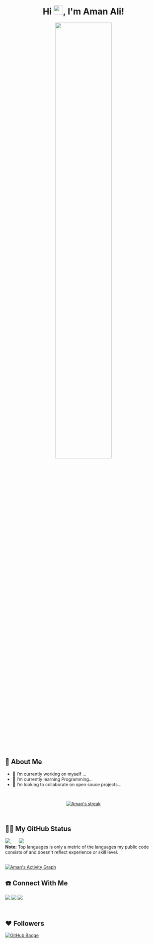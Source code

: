 <h1 align="center">Hi <img src="https://raw.githubusercontent.com/MartinHeinz/MartinHeinz/master/wave.gif" width="30px">, I'm Aman Ali!</h1>
<p align="center">
<a href="#"><img align="center" width="60%" src="https://github.com/huntgamer/Assets/blob/main/4498903.jpg"/></a>
</p>

## 🚀 About Me
- 🔭 I’m currently working on myself ...
- 🌱 I’m currently learning Programming...
- 👯 I’m looking to collaborate on open souce projects...
<br/>

<p align="center">
    <a href="https://github.com/Aman-8955/github-readme-streak-stats">
        <img alt="Aman's streak" src="https://github-readme-streak-stats.herokuapp.com/?user=Aman-8955&hide_border=false&stroke=0000&ring=1F82DD&fire=1F82DD&border=1F82DD&currStreakLabel=1F82DD"/>
    </a>
</p>
<br>

## 🧑‍💻 My GitHub Status

<p align="left">
    <a href="https://github.com/Aman-8955/github-readme-stats">
<img src="https://github-readme-stats.vercel.app/api?username=Aman-8955&count_private=true&show_icons=true&hide_rank=false">
    </a>
    &nbsp;    &nbsp;    &nbsp;
    <a href="https://github.com/Aman-8955/github-readme-stats">
        <img src="https://github-readme-stats.vercel.app/api/top-langs/?username=Aman-8955&langs_count=8"/>
    </a>
    <br>
    <b>Note:</b> Top languages is only a metric of the languages my public code consists of and doesn't reflect experience or skill level.


<br/>
<br/>

<a href="https://github.com/Aman-8955/github-readme-activity-graph"><img alt="Aman's Activity Graph" src="https://activity-graph.herokuapp.com/graph?username=Aman-8955&bg_color=white&color=1779d4&line=1779d4&point=FFFFFF&hide_border=false" /></a>
 </p>
 
 
## ☎️ Connect With Me
<p align="left">

<a href = "https://www.linkedin.com/in/aman-ali-9898a7211"><img src="https://img.icons8.com/fluent/48/000000/linkedin.png"/></a>
<a href = "https://www.instagram.com/_code.hunter_/"><img src="https://img.icons8.com/fluent/48/000000/instagram-new.png"/></a>
<a href = "https://www.youtube.com/channel/UCPqd66yZK0nGaLfQHIfIcGg"><img src="https://img.icons8.com/color/48/000000/youtube-play.png"/></a>

</p>
<br>

## ❤ Followers

<a href="https://github.com/Aman-8955"><img src="https://img.shields.io/github/followers/Aman-8955?label=Followers&style=social" alt="GitHub Badge"></a>
